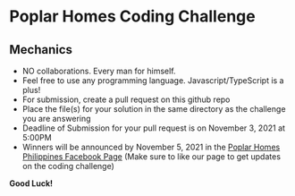 # Poplar Homes Coding Challenge

## Mechanics
* NO collaborations. Every man for himself.
* Feel free to use any programming language. Javascript/TypeScript is a plus!
* For submission, create a pull request on this github repo
* Place the file(s) for your solution in the same directory as the challenge you are answering
* Deadline of Submission for your pull request is on November 3, 2021 at 5:00PM
* Winners will be announced by November 5, 2021 in the [Poplar Homes Philippines Facebook Page](https://www.facebook.com/PoplarHomesPH) (Make sure to like our page to get updates on the coding challenge)

**Good Luck!**
